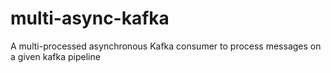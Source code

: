 # multi-async-kafka
A multi-processed asynchronous Kafka consumer to process messages on a given kafka pipeline
